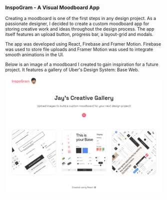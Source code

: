 ### InspoGram - A Visual Moodboard App 

Creating a moodboard is one of the first steps in any design project. As a passionate designer, I decided to create a custom moodboard app for storing creative work and ideas throughout the design process. The app itself features an upload button, progress bar, a layout-grid and modals. 

The app was developed using React, Firebase and Framer Motion. Firebase was used to store file uploads and Framer Motion was used to integrate smooth animations in the UI.

Below is an image of a moodboard I created to gain inspiration for a future project. It features a gallery of Uber's Design System: Base Web. 

![](src/InspoGramThumbnail.PNG)
